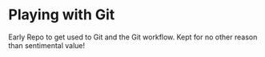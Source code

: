 # Playing with Git
Early Repo to get used to Git and the Git workflow. Kept for no other reason than sentimental value!
